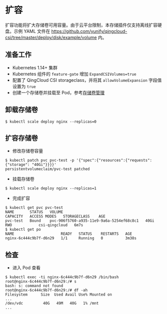 # 扩容
扩容功能将扩大存储卷可用容量。由于云平台限制，本存储插件仅支持离线扩容硬盘。示例 YAML 文件在 https://github.com/yunify/qingcloud-csi/tree/master/deploy/disk/example/volume 内。

## 准备工作
- Kubernetes 1.14+ 集群
- Kubernetes 组件的 `feature-gate` 增加 `ExpandCSIVolumes=true`
- 配置了 QingCloud CSI storageclass，并将其 `allowVolumeExpansion` 字段值设置为 `true`
- 创建一个存储卷并挂载至 Pod，参考[存储卷管理](volume-zh.md)

## 卸载存储卷
```
$ kubectl scale deploy nginx --replicas=0
```

## 扩容存储卷
- 修改存储卷容量
```
$ kubectl patch pvc pvc-test -p '{"spec":{"resources":{"requests":{"storage": "40Gi"}}}}'
persistentvolumeclaim/pvc-test patched
```
- 挂载存储卷
```
$ kubectl scale deploy nginx --replicas=1
```
- 完成扩容
```
$ kubectl get pvc pvc-test
NAME       STATUS   VOLUME                                     CAPACITY   ACCESS MODES   STORAGECLASS    AGE
pvc-test   Bound    pvc-906f5760-a935-11e9-9a6a-5254ef68c8c1   40Gi       RWO            csi-qingcloud   6m7s
$ kubectl get po
NAME                     READY   STATUS    RESTARTS   AGE
nginx-6c444c9b7f-d6n29   1/1     Running   0          3m38s
```

## 检查
- 进入 Pod 查看
```
$ kubectl exec -ti nginx-6c444c9b7f-d6n29 /bin/bash
root@nginx-6c444c9b7f-d6n29:/# s
bash: s: command not found
root@nginx-6c444c9b7f-d6n29:/# df -ah
Filesystem      Size  Used Avail Use% Mounted on
...
/dev/vdc         40G   49M   40G   1% /mnt
...
```